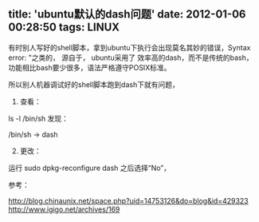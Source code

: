 title: 'ubuntu默认的dash问题'
date: 2012-01-06 00:28:50
tags: LINUX
---

有时别人写好的shell脚本，拿到ubuntu下执行会出现莫名其妙的错误，Syntax error: "之类的，
源自于， ubuntu采用了 效率高的dash，而不是传统的bash，功能相比bash要少很多，语法严格遵守POSIX标准。

所以别人机器调试好的shell脚本跑到dash下就有问题，

1. 查看：

ls -l /bin/sh 发现：

/bin/sh -> dash

2. 更改：

运行 sudo dpkg-reconfigure dash
之后选择“No”，


参考：

http://blog.chinaunix.net/space.php?uid=14753126&do=blog&id=429323
http://www.igigo.net/archives/169
